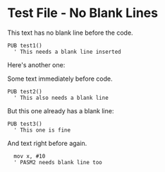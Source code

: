 # Test File - No Blank Lines

This text has no blank line before the code.
```spin2
PUB test1()
  ' This needs a blank line inserted
```

Here's another one:

Some text immediately before code.
```spin2  
PUB test2()
  ' This also needs a blank line
```

But this one already has a blank line:

```spin2
PUB test3()
  ' This one is fine
```

And text right before again.
```pasm2
  mov x, #10
  ' PASM2 needs blank line too
```